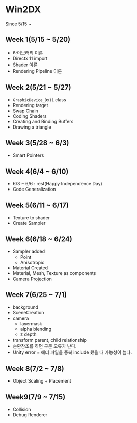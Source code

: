 # Win2DX
Since 5/15 ~

## Week 1(5/15 ~ 5/20)
- 라이브러리 이론
- Directx 11 import
- Shader 이론 
- Rendering Pipeline 이론
## Week 2(5/21 ~ 5/27)
- `GraphicDevice_Dx11` class
- Rendering target
- Swap Chain
- Coding Shaders
- Creating and Binding Buffers
- Drawing a triangle
## Week 3(5/28 ~ 6/3)
- Smart Pointers

## Week 4(6/4 ~ 6/10)
- 6/3 ~ 6/6 : rest(Happy Independence Day)
- Code Generalization

## Week 5(6/11 ~ 6/17)
- Texture to shader
- Create Sampler

## Week 6(6/18 ~ 6/24)
- Sampler added
    - Point
    - Anisotropic
- Material Created
- Material, Mesh, Texture as components
- Camera Projection

## Week 7(6/25 ~ 7/1)
- background
- SceneCreation
- camera
    - layermask
    - alpha blending
    - z depth
- transform parent, child relationship
- 순환참조를 하면 구문 오류가 난다.
- Unity error = 헤더 파일을 중복 include 했을 때 가능성이 높다.

## Week 8(7/2 ~ 7/8)
- Object Scaling + Placement

## Week9(7/9 ~ 7/15)
- Collision
- Debug Renderer